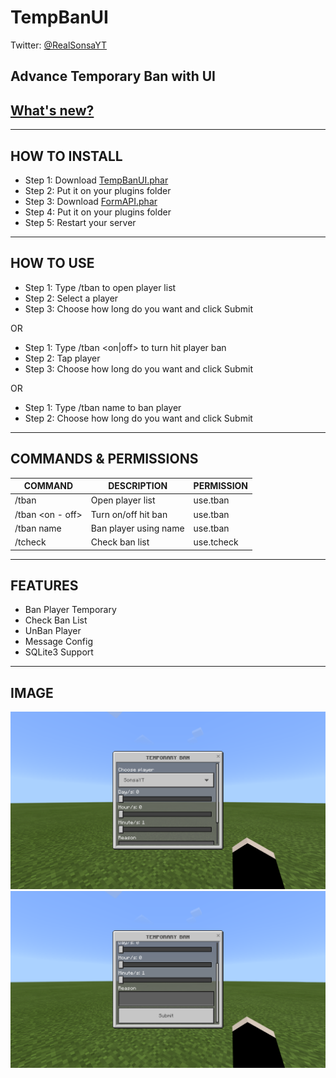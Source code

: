# TempBanUI

Twitter: [@RealSonsaYT](https://twitter.com/RealSonsaYT)

## Advance Temporary Ban with UI
## [What's new?](https://github.com/SonsaYT04/TempBanUI/wiki)

---

## HOW TO INSTALL
* Step 1: Download [TempBanUI.phar](https://poggit.pmmp.io/r/50989/TempBanUI_dev-76.phar)
* Step 2: Put it on your plugins folder
* Step 3: Download [FormAPI.phar](http://festyy.com/wHIglq)
* Step 4: Put it on your plugins folder
* Step 5: Restart your server

---

## HOW TO USE
* Step 1: Type /tban to open player list
* Step 2: Select a player
* Step 3: Choose how long do you want and click Submit

OR

* Step 1: Type /tban <on|off> to turn hit player ban
* Step 2: Tap player
* Step 3: Choose how long do you want and click Submit

OR

* Step 1: Type /tban name to ban player
* Step 2: Choose how long do you want and click Submit

---

## COMMANDS & PERMISSIONS
| COMMAND | DESCRIPTION | PERMISSION |
|---|---|---|
| /tban | Open player list | use.tban |
| /tban <on - off> | Turn on/off hit ban | use.tban |
| /tban name | Ban player using name | use.tban |
| /tcheck | Check ban list | use.tcheck |

---

## FEATURES
* Ban Player Temporary
* Check Ban List
* UnBan Player
* Message Config
* SQLite3 Support

---

## IMAGE
![](https://github.com/SonsaYT04/Image/blob/master/Image/Image1.png)
![](https://github.com/SonsaYT04/Image/blob/master/Image/Image2.png)

